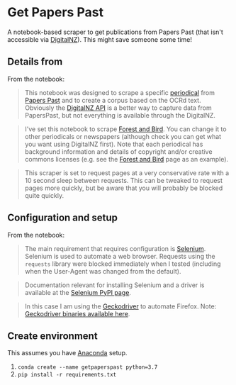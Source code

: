 # Get Papers Past

A notebook-based scraper to get publications from Papers Past (that isn't accessible via [DigitalNZ](https://digitalnz.org/)). This might save someone some time!

## Details from 

From the notebook:

> This notebook was designed to scrape a specific [periodical](https://paperspast.natlib.govt.nz/periodicals) from [Papers Past](https://paperspast.natlib.govt.nz/) and to create a corpus based on the OCRd text. Obviously the [DigitalNZ API](https://digitalnz.org/developers) is a better way to capture data from PapersPast, but not everything is available through the DigitalNZ.

> I've set this notebook to scrape [Forest and Bird](https://paperspast.natlib.govt.nz/periodicals/forest-and-bird). You can change it to other periodicals or newspapers (although check you can get what you want using DigitalNZ first). Note that each periodical has background information and details of copyright and/or creative commons licenses (e.g. see the [Forest and Bird](https://paperspast.natlib.govt.nz/periodicals/forest-and-bird) page as an example). 

> This scraper is set to request pages at a very conservative rate with a 10 second sleep between requests. This can be tweaked to request pages more quickly, but be aware that you will probably be blocked quite quickly. 

## Configuration and setup

From the notebook:

> The main requirement that requires configuration is [Selenium](https://selenium.dev/). Selenium is used to automate a web browser. Requests using the `requests` library were blocked immediately when I tested (including when the User-Agent was changed from the default).  

> Documentation relevant for installing Selenium and a driver is available at the [Selenium PyPI page](https://pypi.org/project/selenium/).  

> In this case I am using the [Geckodriver](https://github.com/mozilla/geckodriver) to automate Firefox. Note: [Geckodriver binaries available here](https://github.com/mozilla/geckodriver/releases).

## Create environment

This assumes you have [Anaconda](https://www.anaconda.com/) setup.

1. `conda create --name getpaperspast python=3.7`
2. `pip install -r requirements.txt`
